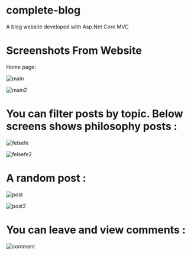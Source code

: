 # complete-blog

A blog website developed with Asp.Net Core MVC

# Screenshots From Website

Home page:

![main](https://user-images.githubusercontent.com/67736718/125977426-75934bf2-9782-4268-a3ce-1cf22d6fd1fd.JPG)

![main2](https://user-images.githubusercontent.com/67736718/125977448-24f45a02-f22f-47e5-ae7f-729fc9b89bc8.JPG)


# You can filter posts by topic. Below screens shows philosophy posts : 

![felsefe](https://user-images.githubusercontent.com/67736718/125977565-6efdf7fa-90de-44ce-b43b-8d42c3cee0ca.JPG)

![felsefe2](https://user-images.githubusercontent.com/67736718/125977583-5b8a9ef4-acba-44f7-8760-39b0cbbbf6f8.JPG)

# A random post : 

![post](https://user-images.githubusercontent.com/67736718/125977644-46f0f226-6335-4284-8b19-b276df928327.JPG)

![post2](https://user-images.githubusercontent.com/67736718/125977667-cb073a43-5b64-4188-9281-908c0f75f5b1.JPG)

# You can leave and view comments : 

![comment](https://user-images.githubusercontent.com/67736718/125977756-c260a03f-5287-4675-85b3-878064757bc4.JPG)
